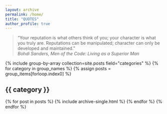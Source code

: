```yaml
---
layout: archive
permalink: /home/
title: "QUOTES"
author_profile: true
---
```


> “Your reputation is what others think of you; your character is what you truly are. Reputations can be manipulated; character can only be developed and maintained.” <br>
_Bohdi Sanders, Men of the Code: Living as a Superior Man_

{% include group-by-array collection=site.posts field="categories" %}
{% for category in group_names %}
  {% assign posts = group_items[forloop.index0] %}
  <h2 id="{{ category | slugify }}" class="archive__subtitle">{{ category }}</h2>
  {% for post in posts %}
    {% include archive-single.html %}
  {% endfor %}
{% endfor %}